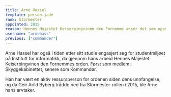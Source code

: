 ```yaml
---
title: Arne Hassel
template: person.jade
rank: Stormester
appointed: 2015
reason: Hennes Majestet Keiserpingvinen den Fornemme anser det som opportunt at Arne Hassel skal lede Hennes Majestet Keiserpingvinen den Fornemmes orden med Storkorset og sverd-stokken i hende.
username: "arnehass"
previous: ["commander"]
---
```


Arne Hassel har også i tiden etter sitt studie engasjert seg for studentmiljøet på Institutt for informatikk, da gjennom hans arbeid Hennes Majestet Keiserpingvinen den Fornemmes orden. Først som medlem i Skyggekabinettet, senere som Kommandør.

Han har vært en aktiv ressursperson for ordenen siden dens unnfangelse, og da Geir Arild Byberg trådde ned fra Stormester-rollen i 2015, ble Arne hans arvtaker.